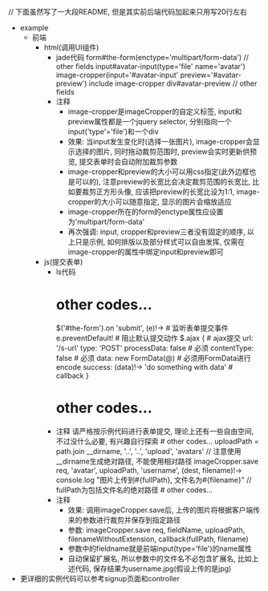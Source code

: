 // 下面虽然写了一大段README, 但是其实前后端代码加起来只用写20行左右

- example
    - 前端
        - html(调用UI组件)
            - jade代码
                form#the-form(enctype='multipart/form-data')
                    // other fields
                    input#avatar-input(type='file' name='avatar')
                    image-cropper(input='#avatar-input' preview='#avatar-preview')
                        include image-cropper
                    div#avatar-preview
                    // other fields
            - 注释
                - image-cropper是imageCropper的自定义标签, input和preview属性都是一个jquery selector, 分别指向一个input('type'='file')和一个div
                - 效果: 当input发生变化时(选择一张图片), image-cropper会显示选择的图片, 同时拖动裁剪范围时, preview会实时更新供预览, 提交表单时会自动附加裁剪参数
                - image-cropper和preview的大小可以用css指定(此外边框也是可以的), 注意preview的长宽比会决定裁剪范围的长宽比, 比如要裁剪正方形头像, 应该把preview的长宽比设为1:1, image-cropper的大小可以随意指定, 显示的图片会缩放适应
                - image-cropper所在的form的enctype属性应设置为'multipart/form-data'
                - 再次强调: input, cropper和preview三者没有固定的顺序, 以上只是示例, 如何排版以及部分样式可以自由发挥, 仅需在image-cropper的属性中绑定input和preview即可
        - js(提交表单)
            - ls代码
                # other codes...
                $('#the-form').on 'submit', (e)!->  # 监听表单提交事件
                    e.preventDefault!  # 阻止默认提交动作
                    $.ajax {  # ajax提交
                        url: '/s-url'
                        type: 'POST'
                        processData: false  # 必须
                        contentType: false  # 必须
                        data: new FormData(@)  # 必须用FormData进行encode
                        success: (data)!-> 'do something with data'  # callback
                    }
                # other codes...
            - 注释
                请严格按示例代码进行表单提交, 理论上还有一些自由空间, 不过没什么必要, 有兴趣自行探索
                    # other codes...
                    uploadPath = path.join __dirname, '..', '..', 'upload', 'avatars'  // 注意使用__dirname生成绝对路径, 不能使用相对路径
                    imageCropper.save req, 'avatar', uploadPath, 'username', (dest, filename)!->
                        console.log "图片上传到#{fullPath}, 文件名为#{filename}"  // fullPath为包括文件名的绝对路径
                        # other codes...
            - 注释
                - 效果: 调用imageCropper.save后, 上传的图片将根据客户端传来的参数进行裁剪并保存到指定路径
                - 参数: imageCropper.save req, fieldName, uploadPath, filenameWithoutExtension, callback(fullPath, filename)
                - 参数中的fieldname就是前端input(type='file')的name属性
                - 自动保留扩展名, 所以参数中的文件名不必包含扩展名, 比如上述代码, 保存结果为username.jpg(假设上传的是jpg)
- 更详细的实例代码可以参考signup页面和controller
